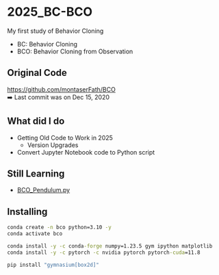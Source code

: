 # 2025_BC-BCO
My first study of Behavior Cloning
- BC: Behavior Cloning
- BCO: Behavior Cloning from Observation

## Original Code
https://github.com/montaserFath/BCO<br>
➡️ Last commit was on Dec 15, 2020

## What did I do
- Getting Old Code to Work in 2025
  - Version Upgrades
- Convert Jupyter Notebook code to Python script

## Still Learning
- [BCO_Pendulum.py](BCO_Pendulum.py)

## Installing
```cmd
conda create -n bco python=3.10 -y
conda activate bco

conda install -y -c conda-forge numpy=1.23.5 gym ipython matplotlib
conda install -y -c pytorch -c nvidia pytorch pytorch-cuda=11.8

pip install "gymnasium[box2d]"
```
